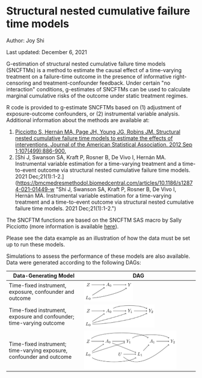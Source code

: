 # Structural nested cumulative failure time models
Author: Joy Shi

Last updated: December 6, 2021

G-estimation of structural nested cumulative failure time models (SNCFTMs) is a method to estimate the causal effect of a time-varying treatment on a failure-time outcome in the presence of informative right-censoring and treatment-confounder feedback. Under certain "no interaction" conditions, g-estimates of SNCFTMs can be used to calculate marginal cumulative risks of the outcome under static treatment regimes. 

R code is provided to g-estimate SNCFTMs based on (1) adjustment of exposure-outcome confounders, or (2) instrumental variable analysis. Additional information about the methods are available at:

1. [Picciotto S, Hernán MA, Page JH, Young JG, Robins JM. Structural nested cumulative failure time models to estimate the effects of interventions. Journal of the American Statistical Association. 2012 Sep 1;107(499):886-900.](https://pubmed.ncbi.nlm.nih.gov/24347749/ "Picciotto S, Hernán MA, Page JH, Young JG, Robins JM. Structural nested cumulative failure time models to estimate the effects of interventions. Journal of the American Statistical Association. 2012 Sep 1;107(499):886-900.")
2. [Shi J, Swanson SA, Kraft P, Rosner B, De Vivo I, Hernán MA. Instrumental variable estimation for a time-varying treatment and a time-to-event outcome via structural nested cumulative failure time models. 2021 Dec;21(1):1-2.] (https://bmcmedresmethodol.biomedcentral.com/articles/10.1186/s12874-021-01449-w "Shi J, Swanson SA, Kraft P, Rosner B, De Vivo I, Hernán MA. Instrumental variable estimation for a time-varying treatment and a time-to-event outcome via structural nested cumulative failure time models. 2021 Dec;21(1):1-2.") 

The SNCFTM functions are based on the SNCFTM SAS macro by Sally Picciotto (more information is available [here](https://causalab.sph.harvard.edu/software/ "here")). 

Please see the data example as an illustration of how the data must be set up to run these models.

Simulations to assess the performance of these models are also available. Data were generated according to the following DAGs:

| Data-Generating Model | DAG |
|------------|-------------|
| Time-fixed instrument, exposure, confounder and outcome | <img src="/dags/dag1.png" width=45%> |
| Time-fixed instrument, exposure and confounder; time-varying outcome | <img src="/dags/dag2.png" width=65%> |
| Time-fixed instrument; time-varying exposure, confounder and outcome | <img src="/dags/dag3.png" width=85%> |
